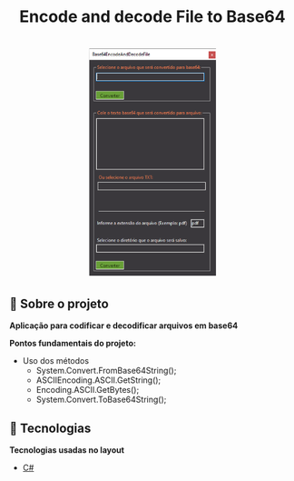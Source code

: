 <h1 align="center">
Encode and decode File to Base64
</h1>
<h1 align="center">
<img src="https://raw.githubusercontent.com/CristhianFSantos/Base64_encode_and_decode_file/main/img.png" alt="App" height="400">
<br>
</h1>

## 📖 Sobre o projeto

**Aplicação para codificar e decodificar arquivos em base64**

**Pontos fundamentais do projeto:**

- Uso dos métodos
    - System.Convert.FromBase64String();
    - ASCIIEncoding.ASCII.GetString();
    - Encoding.ASCII.GetBytes();
    - System.Convert.ToBase64String();


## 🤖 Tecnologias

**Tecnologias usadas no layout**

- [C#](https://docs.microsoft.com/pt-br/dotnet/csharp/)
